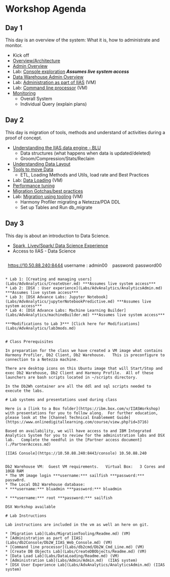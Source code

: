 # Workshop Agenda
## Day 1   
This day is an overview of the system: What it is, how to administrate and monitor.
* Kick off
* [Overview/Architecture](https://ibm.box.com/s/o1rg57uzziyv28dzgn9tqb3az8vqath1)
* [Admin Overview](https://ibm.box.com/s/polu8i4yktsa6xcwun7ewh0jbmrvd68k)
* Lab: [Console exploration](Labs/Admin/Admin.md)     ***Assumes live system access***
* [Data Warehouse Admin Overview](https://ibm.box.com/s/vvblhgx2dbhonocaxqnpop9b0pq44b5n)
* Lab: [Administration as part of IIAS](Labs/db2Console/Db2W_IIAS_Web_Console.md) (VM)
* Lab: [Command line processor](Labs/db2cmd/Db2W_Cmd_Line.md) (VM)
* [Monitoring](https://ibm.box.com/s/0s45e3mdrgh7f9cvbmlm388eai6zjcbz)
  - Overall System
  - Individual Query (explain plans)

## Day 2
This day is migration of tools, methods and understand of activities during a proof of concept.
* [Understanding the IIAS data engine - BLU](https://ibm.box.com/s/q1r8rzuzxsbhtqv5ztqlniztqve1wkgp)
  - Data structures (what happens when data is updated/deleted)
  - Groom/Compression/Stats/Reclaim
* [Understanding Data Layout](https://ibm.box.com/s/na7z74rsoqfap6bi4hy85skwc3bz0dbk)
* [Tools to move Data](https://ibm.box.com/s/7fnk0o6dlbhytj63tantuc3eeork6qqh)
  - ETL, Loading Methods and Utils, load rate and Best Practices
* Lab: [Data Loading](Labs/DataLoading/Readme.md)  (VM)
* [Performance tuning](https://ibm.box.com/s/lflozxmdq6bsfla92sj2ev9h00tx7mjx)
* [Migration Gotchas/best practices](https://ibm.box.com/s/nkbzottl6slozepsiy60wcemuxybtdvr)
* Lab: [Migration using tooling](Labs/MigrationTooling/Readme.md) (VM)
  - Harmony Profiler migrating a Netezza/PDA DDL
  - Set up Tables and Run db_migrate



## Day 3
This day is about an introduction to Data Science.
* [Spark, Livey/Spark/ Data Science Experience](https://ibm.box.com/s/s3zdjdwy0p7fhka5g8psxu1vs4rt1slc)
* Access to IIAS - Data Science 
   ~~~
   https://10.50.88.240:8444
   username : admin00    password: password00
   ~~~

* Lab 1: [Creating and managing users](Labs/AdvAnalytics/CreateUser.md) ***Assumes live system access***
* Lab 2: [DSX : User experience](Labs/AdvAnalytics/AnalyticsAdmin.md)  ***Assumes live system access***
* Lab 3: [DSX Advance Labs: Jupyter Notebook](Labs/AdvAnalytics/jupyterNotebookPredictive.md) ***Assumes live system access***
* Lab 4: [DSX Advance Labs: Machine Learning Builder](Labs/AdvAnalytics/machineBuilder.md) ***Assumes live system access***

***Modifications to Lab 3*** [Click here for Modifications](Labs/AdvAnalytics/lab3mods.md)


# Class Prerequisites

  In preparation for the class we have created a VM image what contains Harmony Profiler, Db2 Client, Db2 Warehouse.   This is preconfigure to connection to a Netezza machine.

  There are desktop icons on this Ubuntu image that will Start/Stop and exec Db2 Warehouse, Db2 Client and Harmony Profile.  All of these launchers are bash scripts located in ~/scripts directory.

  In the Db2Wh container are all the ddl and sql scripts needed to execute the labs.  

# Lab systems and presentations used during class

Here is a [link to a Box folder](https://ibm.box.com/v/IIASWorkshop) with presentations for you to follow along.  For further education, please look at the [Channel Technical Enablememt Guide](https://www.onlinedigitallearning.com/course/view.php?id=3716)

Based on availability, we will have access to and IBM Integrated Analytics System for you to review for the administration labs and DSX lab.   Complete the needful in the [Partner access document](./PartnerAccess.md)

[IIAS Console](https://10.50.88.240:8443/console) 10.50.88.240


Db2 Warehouse VM:  Guest VM requirements.   Virtual Box:   3 Cores and 10GB RAM
* The VM image login ***username:*** sailfish ***password:*** passw0rd.
* The Local Db2 Warehouse database:
  * ***username:*** bluadmin ***password:*** bluadmin

  * ***username:*** root ***password:*** sailfish

DSX Workshop available

# Lab Instructions

Lab instructions are included in the vm as well an here on git.

* [Migration Lab](Labs/MigrationTooling/Readme.md) (VM)
* [Administration as part of IIAS](Labs/db2Console/Db2W_IIAS_Web_Console.md) (VM)
* [Command line processor](Labs/db2cmd/Db2W_Cmd_Line.md) (VM)
* [Create DB Objects Lab](Labs/CreateDBObjects/Readme.md) (VM)
* [Data Load Lab](Labs/DataLoading/Readme.md) (VM)
* [Administration Lab](Labs/Admin/Admin.md)  (IIAS system)
* [DSX User Experience Lab](Labs/AdvAnalytics/AnalyticsAdmin.md) (IIAS system)
